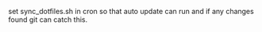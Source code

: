 
set sync_dotfiles.sh in cron so that auto update can run
and if any changes found git can catch this.
